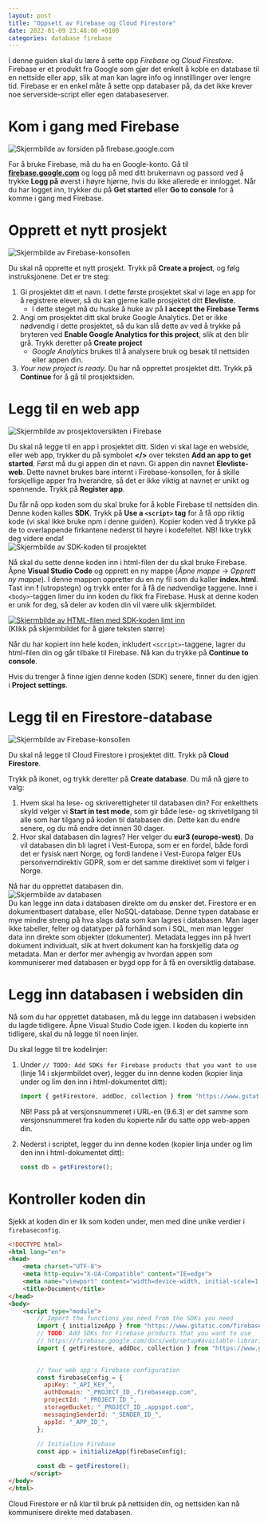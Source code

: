 ```yaml
---
layout: post
title: "Oppsett av Firebase og Cloud Firestore"
date: 2022-01-09 23:48:00 +0100
categories: database firebase
---
```

I denne guiden skal du lære å sette opp _Firebase_ og _Cloud Firestore_. Firebase er et produkt fra Google som gjør det enkelt å koble en database til en nettside eller app, slik at man kan lagre info og innstillinger over lengre tid. Firebase er en enkel måte å sette opp databaser på, da det ikke krever noe serverside-script eller egen databaseserver.

<h1 id="kom-i-gang-med-firebase">Kom i gang med Firebase</h1>
<p><img src="/img/fb-get-started.png" alt="Skjermbilde av forsiden på firebase.google.com"></p>

<p>For å bruke Firebase, må du ha en Google-konto. Gå til <strong><a href="https://firebase.google.com/">firebase.google.com</a></strong> og logg på med ditt brukernavn og passord ved å trykke <strong>Logg på</strong> øverst i høyre hjørne, hvis du ikke allerede er innlogget. Når du har logget inn, trykker du på <strong>Get started</strong> eller <strong>Go to console</strong> for å komme i gang med Firebase.</p>

<h1 id="opprett-et-nytt-prosjekt">Opprett et nytt prosjekt</h1>
<p><img src="/img/fb-create-a-project.png" alt="Skjermbilde av Firebase-konsollen"></p>

<p>Du skal nå opprette et nytt prosjekt. Trykk på <strong>Create a project</strong>, og følg instruksjonene. Det er tre steg:</p>
<ol>
  <li>Gi prosjektet ditt et navn. I dette første prosjektet skal vi lage en app for å registrere elever, så du kan gjerne kalle prosjektet ditt <strong>Elevliste</strong>.
    <ul>
      <li>I dette steget må du huske å huke av på <strong>I accept the Firebase Terms</strong></li>
    </ul>
  </li>
  <li>Angi om prosjektet ditt skal bruke Google Analytics. Det er ikke nødvendig i dette prosjektet, så du kan slå dette av ved å trykke på bryteren ved <strong>Enable Google Analytics for this project</strong>, slik at den blir grå. Trykk deretter på <strong>Create project</strong>
    <ul>
      <li><em>Google Analytics</em> brukes til å analysere bruk og besøk til nettsiden eller appen din.</li>
    </ul>
  </li>
  <li><em>Your new project is ready</em>. Du har nå opprettet prosjektet ditt. Trykk på <strong>Continue</strong> for å gå til prosjektsiden.</li>
</ol>

<h1 id="legg-til-en-web-app">Legg til en web app</h1>
<p><img src="/img/fb-project-overview-1.png" alt="Skjermbilde av prosjektoversikten i Firebase"></p>

<p>Du skal nå legge til en app i prosjektet ditt. Siden vi skal lage en webside, eller web app, trykker du på symbolet <strong>&lt;/&gt;</strong> over teksten <strong>Add an app to get started</strong>. Først må du gi appen din et navn. Gi appen din navnet <strong>Elevliste-web</strong>. Dette navnet brukes bare internt i Firebase-konsollen, for å skille forskjellige apper fra hverandre, så det er ikke viktig at navnet er unikt og spennende. Trykk på <strong>Register app</strong>.</p>

<p>Du får nå opp koden som du skal bruke for å koble Firebase til nettsiden din. Denne koden kalles <strong>SDK</strong>. Trykk på <strong>Use a <code class="language-plaintext highlighter-rouge">&lt;script&gt;</code> tag</strong> for å få opp riktig kode (vi skal ikke bruke npm i denne guiden). Kopier koden ved å trykke på de to overlappende firkantene nederst til høyre i kodefeltet. NB! Ikke trykk deg videre enda!<br>
<img src="/img/fb-sdk.png" alt="Skjermbilde av SDK-koden til prosjektet"></p>

<p>Nå skal du sette denne koden inn i html-filen der du skal bruke Firebase. Åpne <strong>Visual Studio Code</strong> og opprett en ny mappe (<em>Åpne mappe</em> -&gt; <em>Opprett ny mappe</em>). I denne mappen oppretter du en ny fil som du kaller <strong>index.html</strong>. Tast inn <strong>!</strong> (utropstegn) og trykk enter for å få de nødvendige taggene. Inne i <code class="language-plaintext highlighter-rouge">&lt;body&gt;</code>-taggen limer du inn koden du fikk fra Firebase. Husk at denne koden er unik for deg, så deler av koden din vil være ulik skjermbildet.</p>

<p><a href="/img/fb-vscode-sdk.png"><img src="/img/fb-vscode-sdk.png" alt="Skjermbilde av HTML-filen med SDK-koden limt inn"></a><br>(Klikk på skjermbildet for å gjøre teksten større)</p>

<p>Når du har kopiert inn hele koden, inkludert <code class="language-plaintext highlighter-rouge">&lt;script&gt;</code>-taggene, lagrer du html-filen din og går tilbake til Firebase. Nå kan du trykke på <strong>Continue to console</strong>.</p>

<p>Hvis du trenger å finne igjen denne koden (SDK) senere, finner du den igjen i <strong>Project settings</strong>.</p>

<h1 id="legg-til-en-database">Legg til en Firestore-database</h1>
<p><img src="/img/fb-choose-a-product.png" alt="Skjermbilde av Firebase-konsollen"></p>

<p>Du skal nå legge til Cloud Firestore i prosjektet ditt. Trykk på <strong>Cloud Firestore</strong>.<br>


<p>Trykk på ikonet, og trykk deretter på <strong>Create database</strong>. Du må nå gjøre to valg:</p>
<ol>
  <li>Hvem skal ha lese- og skriverettigheter til databasen din? For enkelthets skyld velger vi <strong>Start in test mode</strong>, som gir både lese- og skrivetilgang til alle som har tilgang på koden til databasen din. Dette kan du endre senere, og du må endre det innen 30 dager.</li>
  <li>Hvor skal databasen din lagres? Her velger du <strong>eur3 (europe-west)</strong>. Da vil databasen din bli lagret i Vest-Europa, som er en fordel, både fordi det er fysisk nært Norge, og fordi landene i Vest-Europa følger EUs personverndirektiv GDPR, som er det samme direktivet som vi følger i Norge.</li>
</ol>

<p>Nå har du opprettet databasen din.<br>
<img src="/img/fs-database-view-empty.png" alt="Skjermbilde av databasen"><br>
Du kan legge inn data i databasen direkte om du ønsker det. Firestore er en dokumentbasert database, eller NoSQL-database. Denne typen database er mye mindre streng på hva slags data som kan lagres i databasen. Man lager ikke tabeller, felter og datatyper på forhånd som i SQL, men man legger data inn direkte som objekter (dokumenter). Metadata legges inn på hvert dokument individualt, slik at hvert dokument kan ha forskjellig data <em>og</em> metadata. Man er derfor mer avhengig av hvordan appen som kommuniserer med databasen er bygd opp for å få en oversiktlig database.</p>

<h1 id="legg-inn-databasen-i-websiden-din">Legg inn databasen i websiden din</h1>
<p>Nå som du har opprettet databasen, må du legge inn databasen i websiden du lagde tidligere. Åpne Visual Studio Code igjen. I koden du kopierte inn tidligere, skal du nå legge til noen linjer.

<p>Du skal legge til tre kodelinjer:</p>
<ol>
  <li>Under <code class="language-plaintext highlighter-rouge">// TODO: Add SDKs for Firebase products that you want to use</code> (linje 14 i skjermbildet over), legger du inn denne koden (kopier linja under og lim den inn i html-dokumentet ditt):
 
```javascript
import { getFirestore, addDoc, collection } from "https://www.gstatic.com/firebasejs/9.6.3/firebase-firestore.js"
```
  </li>
  
  NB! Pass på at versjonsnummeret i URL-en (9.6.3) er det samme som versjonsnummeret fra koden du kopierte når du satte opp web-appen din.
  
  
  <li>Nederst i scriptet, legger du inn denne koden (kopier linja under og lim den inn i html-dokumentet ditt):
    
    
```javascript
const db = getFirestore();
```
    
  </li>
</ol>

# Kontroller koden din
Sjekk at koden din er lik som koden under, men med dine unike verdier i `firebaseconfig`.
```html
<!DOCTYPE html>
<html lang="en">
<head>
    <meta charset="UTF-8">
    <meta http-equiv="X-UA-Compatible" content="IE=edge">
    <meta name="viewport" content="width=device-width, initial-scale=1.0">
    <title>Document</title>
</head>
<body>
    <script type="module">
        // Import the functions you need from the SDKs you need
        import { initializeApp } from "https://www.gstatic.com/firebasejs/9.6.3/firebase-app.js";
        // TODO: Add SDKs for Firebase products that you want to use
        // https://firebase.google.com/docs/web/setup#available-libraries
        import { getFirestore, addDoc, collection } from "https://www.gstatic.com/firebasejs/9.6.3/firebase-firestore.js"

      
        // Your web app's Firebase configuration
        const firebaseConfig = {
          apiKey: "_API_KEY_",
          authDomain: "_PROJECT_ID_.firebaseapp.com",
          projectId: "_PROJECT_ID_",
          storageBucket: "_PROJECT_ID_.appspot.com",
          messagingSenderId: "_SENDER_ID_",
          appId: "_APP_ID_",
        };
      
        // Initialize Firebase
        const app = initializeApp(firebaseConfig);

        const db = getFirestore();
      </script>
</body>
</html>
```

<p> Cloud Firestore er nå klar til bruk på nettsiden din, og nettsiden kan nå kommunisere direkte med databasen. </p>
